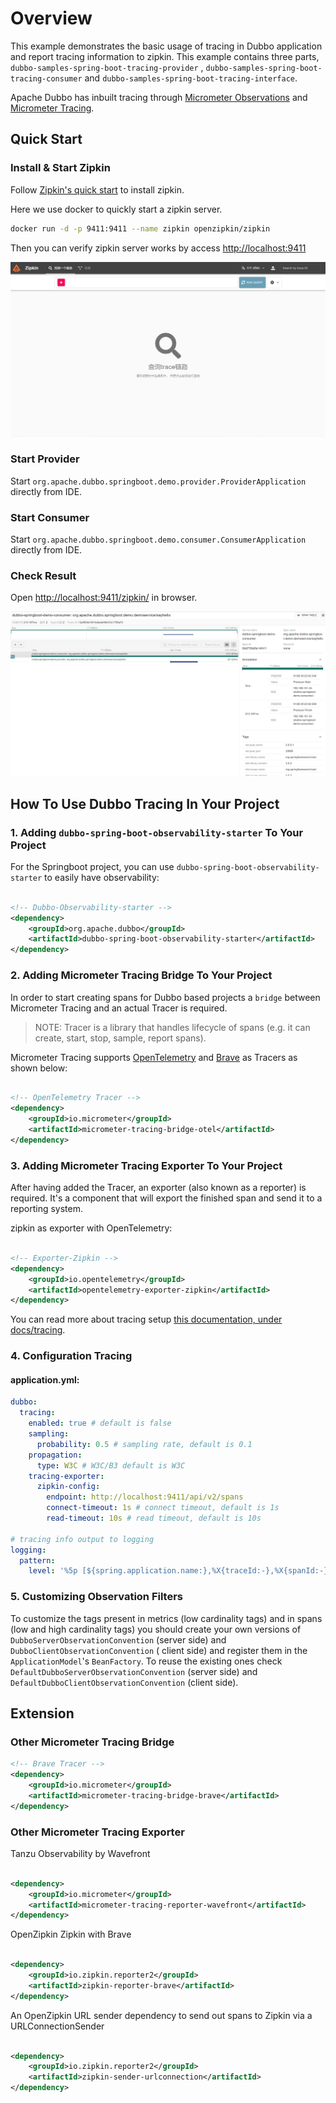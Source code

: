 # Overview

This example demonstrates the basic usage of tracing in Dubbo application and report tracing information to zipkin. This
example contains three parts, `dubbo-samples-spring-boot-tracing-provider`
, `dubbo-samples-spring-boot-tracing-consumer` and `dubbo-samples-spring-boot-tracing-interface`.

Apache Dubbo has inbuilt tracing through [Micrometer Observations](https://micrometer.io/)
and [Micrometer Tracing](https://github.com/micrometer-metrics/tracing).

## Quick Start

### Install & Start Zipkin

Follow [Zipkin's quick start](https://zipkin.io/pages/quickstart.html) to install zipkin.

Here we use docker to quickly start a zipkin server.

```bash
docker run -d -p 9411:9411 --name zipkin openzipkin/zipkin
```

Then you can verify zipkin server works by access [http://localhost:9411](http://localhost:9411)

![zipkin_home](static/zipkin_home.png)

### Start Provider

Start `org.apache.dubbo.springboot.demo.provider.ProviderApplication` directly from IDE.

### Start Consumer

Start `org.apache.dubbo.springboot.demo.consumer.ConsumerApplication` directly from IDE.

### Check Result

Open [http://localhost:9411/zipkin/](http://localhost:9411/zipkin/) in browser.

![zipkin.png](static/zipkin.png)

## How To Use Dubbo Tracing In Your Project

### 1. Adding `dubbo-spring-boot-observability-starter` To Your Project

For the Springboot project, you can use `dubbo-spring-boot-observability-starter` to easily have observability:

```xml

<!-- Dubbo-Observability-starter -->
<dependency>
    <groupId>org.apache.dubbo</groupId>
    <artifactId>dubbo-spring-boot-observability-starter</artifactId>
</dependency>
```

### 2. Adding Micrometer Tracing Bridge To Your Project

In order to start creating spans for Dubbo based projects a `bridge` between Micrometer Tracing and an actual Tracer is
required.

> NOTE: Tracer is a library that handles lifecycle of spans (e.g. it can create, start, stop, sample, report spans).

Micrometer Tracing supports [OpenTelemetry](https://github.com/open-telemetry/opentelemetry-java)
and [Brave](https://github.com/openzipkin/brave) as Tracers as shown below:

```xml

<!-- OpenTelemetry Tracer -->
<dependency>
    <groupId>io.micrometer</groupId>
    <artifactId>micrometer-tracing-bridge-otel</artifactId>
</dependency>
```

### 3. Adding Micrometer Tracing Exporter To Your Project

After having added the Tracer, an exporter (also known as a reporter) is required. It's a component that will export the
finished span and send it to a reporting system.

zipkin as exporter with OpenTelemetry:

```xml

<!-- Exporter-Zipkin -->
<dependency>
    <groupId>io.opentelemetry</groupId>
    <artifactId>opentelemetry-exporter-zipkin</artifactId>
</dependency>
```

You can read more about tracing setup [this documentation, under docs/tracing](https://micrometer.io/).

### 4. Configuration Tracing

#### application.yml:

```yaml
dubbo:
  tracing:
    enabled: true # default is false
    sampling:
      probability: 0.5 # sampling rate, default is 0.1
    propagation:
      type: W3C # W3C/B3 default is W3C
    tracing-exporter:
      zipkin-config:
        endpoint: http://localhost:9411/api/v2/spans
        connect-timeout: 1s # connect timeout, default is 1s
        read-timeout: 10s # read timeout, default is 10s

# tracing info output to logging
logging:
  pattern:
    level: '%5p [${spring.application.name:},%X{traceId:-},%X{spanId:-}]'
```

### 5. Customizing Observation Filters

To customize the tags present in metrics (low cardinality tags) and in spans (low and high cardinality tags) you should
create your own versions of `DubboServerObservationConvention` (server side) and `DubboClientObservationConvention` (
client side) and register them in the `ApplicationModel`'s `BeanFactory`. To reuse the existing ones
check `DefaultDubboServerObservationConvention` (server side) and `DefaultDubboClientObservationConvention` (client
side).

## Extension

### Other Micrometer Tracing Bridge

```xml
<!-- Brave Tracer -->
<dependency>
    <groupId>io.micrometer</groupId>
    <artifactId>micrometer-tracing-bridge-brave</artifactId>
</dependency>
```

### Other Micrometer Tracing Exporter

Tanzu Observability by Wavefront

```xml

<dependency>
    <groupId>io.micrometer</groupId>
    <artifactId>micrometer-tracing-reporter-wavefront</artifactId>
</dependency>
```

OpenZipkin Zipkin with Brave

```xml

<dependency>
    <groupId>io.zipkin.reporter2</groupId>
    <artifactId>zipkin-reporter-brave</artifactId>
</dependency>
```

An OpenZipkin URL sender dependency to send out spans to Zipkin via a URLConnectionSender

```xml

<dependency>
    <groupId>io.zipkin.reporter2</groupId>
    <artifactId>zipkin-sender-urlconnection</artifactId>
</dependency>
```
